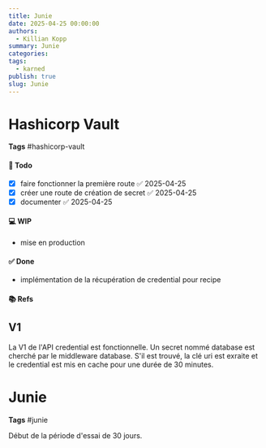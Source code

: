 ```yaml
---
title: Junie
date: 2025-04-25 00:00:00
authors:
  - Killian Kopp
summary: Junie
categories: 
tags:
  - karned
publish: true
slug: Junie
---
```

# Hashicorp Vault
**Tags** #hashicorp-vault 
#### 📓 Todo
- [x] faire fonctionner la première route ✅ 2025-04-25
- [x] créer une route de création de secret ✅ 2025-04-25
- [x] documenter ✅ 2025-04-25

#### 💻 WIP
- mise en production

#### ✅ Done
- implémentation de la récupération de credential pour recipe

#### 📚 Refs

## V1
La V1 de l'API credential est fonctionnelle. Un secret nommé database est cherché par le middleware database. S'il est trouvé, la clé uri est exraite et le credential est mis en cache pour une durée de 30 minutes.

# Junie
**Tags** #junie

Début de la période d'essai de 30 jours.